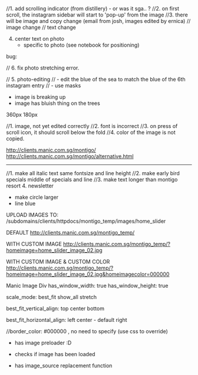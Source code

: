 //1. add scrolling indicator (from distillery) - or was it sga.. ?
//2. on first scroll, the instagram sidebar will start to 'pop-up' from the image
//3. there will be image and copy change (email from josh, images edited by ernica)
//  image change
//  text change

4. center text on photo
     - specific to photo
       (see notebook for positioning)

bug:

// 6. fix photo stretching error.

// 5. photo-editing
//     - edit the blue of the sea to match the blue of the 6th instagram entry
//     - use masks

   - image is breaking up
   - image has bluish thing on the trees








360px
180px



//1. image, not yet edited correctly
//2. font is incorrect
//3. on press of scroll icon, it should scroll below the fold
//4. color of the image is not copied.

http://clients.manic.com.sg/montigo/
http://clients.manic.com.sg/montigo/alternative.html



------------------------------------

//1. make all italic text same fontsize and line height
//2. make early bird specials middle of specials and line
//3. make text longer than montigo resort
4. newsletter
 - make circle larger
 - line blue





UPLOAD IMAGES TO:
/subdomains/clients/httpdocs/montigo_temp/images/home_slider


DEFAULT
http://clients.manic.com.sg/montigo_temp/

WITH CUSTOM IMAGE
http://clients.manic.com.sg/montigo_temp/?homeimage=home_slider_image_02.jpg

WITH CUSTOM IMAGE & CUSTOM COLOR
http://clients.manic.com.sg/montigo_temp/?homeimage=home_slider_image_02.jpg&homeimagecolor=000000




Manic Image Div
  has_window_width: true
  has_window_height: true

  scale_mode: 
    best_fit
    show_all
    stretch
  
  best_fit_vertical_align:
    top
    center
    bottom

  best_fit_horizontal_align:
    left
    center - default
    right

  //border_color: #000000   , no need to specify (use css to override)


  
  - has image preloader :D
  - checks if image has been loaded

  - has image_source replacement function 
